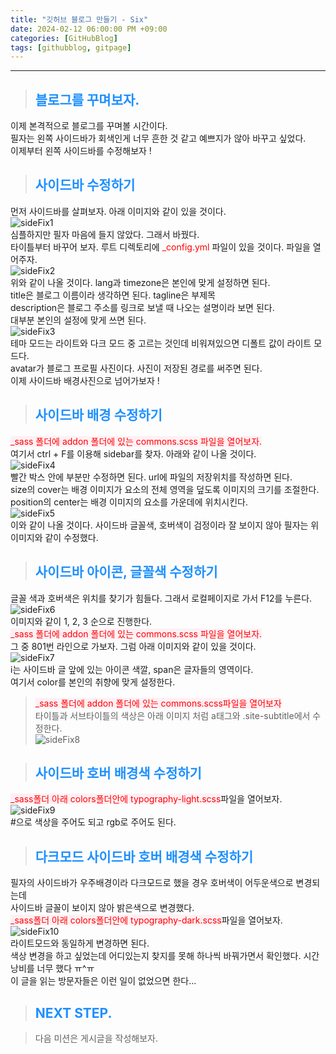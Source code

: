 ```yaml
---
title: "깃허브 블로그 만들기 - Six"
date: 2024-02-12 06:00:00 PM +09:00
categories: [GitHubBlog]
tags: [githubblog, gitpage]
---
```

***

>## <span style='color:#1E90FF'>블로그를 꾸며보자.</span>
이제 본격적으로 블로그를 꾸며볼 시간이다. <br>
필자는 왼쪽 사이드바가 회색인게 너무 흔한 것 같고 예쁘지가 않아 바꾸고 싶었다. <br>
이제부터 왼쪽 사이드바를 수정해보자 ! <br>

>## <span style='color:#1E90FF'>사이드바 수정하기</span>
먼저 사이드바를 살펴보자. 아래 이미지와 같이 있을 것이다. <br>
![sideFix1](/assets/img/postImg/GitHubBlog/createBlog6/sideFix1.JPG) <br>
심플하지만 필자 마음에 들지 않았다. 그래서 바꿨다. <br>
타이틀부터 바꾸어 보자. 루트 디렉토리에 <span style='color:red'>_config.yml</span> 파일이 있을 것이다. 파일을 열어주자. <br>
![sideFix2](/assets/img/postImg/GitHubBlog/createBlog6/sideFix2.JPG) <br>
위와 같이 나올 것이다. lang과 timezone은 본인에 맞게 설정하면 된다. <br>
title은 블로그 이름이라 생각하면 된다. tagline은 부제목 <br>
description은 블로그 주소를 링크로 보낼 때 나오는 설명이라 보면 된다. <br>
대부분 본인의 설정에 맞게 쓰면 된다. <br>
![sideFix3](/assets/img/postImg/GitHubBlog/createBlog6/sideFix3.JPG) <br>
테마 모드는 라이트와 다크 모드 중 고르는 것인데 비워져있으면 디폴트 값이 라이트 모드다. <br>
avatar가 블로그 프로필 사진이다. 사진이 저장된 경로를 써주면 된다. <br>
이제 사이드바 배경사진으로 넘어가보자 ! <br>

>## <span style='color:#1E90FF'>사이드바 배경 수정하기</span>
<span style='background-color:LavenderBlush; color:red'>_sass 폴더에 addon 폴더에 있는 commons.scss 파일을 열어보자.</span> <br>
여기서 ctrl + F를 이용해 sidebar를 찾자. 아래와 같이 나올 것이다. <br>
![sideFix4](/assets/img/postImg/GitHubBlog/createBlog6/sideFix4.JPG) <br>
빨간 박스 안에 부분만 수정하면 된다. url에 파일의 저장위치를 작성하면 된다. <br>
size의 cover는 배경 이미지가 요소의 전체 영역을 덮도록 이미지의 크기를 조절한다. <br>
position의 center는 배경 이미지의 요소를 가운데에 위치시킨다. <br>
![sideFix5](/assets/img/postImg/GitHubBlog/createBlog6/sideFix5.JPG) <br>
이와 같이 나올 것이다. 사이드바 글꼴색, 호버색이 검정이라 잘 보이지 않아 필자는 위 이미지와 같이 수정했다. <br>

>## <span style='color:#1E90FF'>사이드바 아이콘, 글꼴색 수정하기</span>
글꼴 색과 호버색은 위치를 찾기가 힘들다. 그래서 로컬페이지로 가서 F12를 누른다. <br>
![sideFix6](/assets/img/postImg/GitHubBlog/createBlog6/sideFix6.JPG) <br>
이미지와 같이 1, 2, 3 순으로 진행한다. <br>
<span style='background-color:LavenderBlush; color:red'>_sass 폴더에 addon 폴더에 있는 commons.scss 파일을 열어보자.</span> <br>
그 중 801번 라인으로 가보자. 그럼 아래 이미지와 같이 있을 것이다. <br>
![sideFix7](/assets/img/postImg/GitHubBlog/createBlog6/sideFix7.JPG) <br>
i는 사이드바 글 앞에 있는 아이콘 색깔, span은 글자들의 영역이다. <br>
여기서 color를 본인의 취향에 맞게 설정한다. <br>

><span style='background-color:LavenderBlush; color:red'>_sass 폴더에 addon 폴더에 있는 commons.scss파일을 열어보자</span> <br>
타이틀과 서브타이틀의 색상은 아래 이미지 처럼 a태그와 .site-subtitle에서 수정한다. <br>
![sideFix8](/assets/img/postImg/GitHubBlog/createBlog6/sideFix8.JPG) <br>


>## <span style='color:#1E90FF'>사이드바 호버 배경색 수정하기</span>
<span style='background-color:LavenderBlush; color:red'>_sass폴더 아래 colors폴더안에 typography-light.scss</span>파일을 열어보자. <br>
![sideFix9](/assets/img/postImg/GitHubBlog/createBlog6/sideFix9.JPG) <br>
#으로 색상을 주어도 되고 rgb로 주어도 된다. <br>

>## <span style='color:#1E90FF'>다크모드 사이드바 호버 배경색 수정하기</span>
필자의 사이드바가 우주배경이라 다크모드로 했을 경우 호버색이 어두운색으로 변경되는데 <br>
사이드바 글꼴이 보이지 않아 밝은색으로 변경했다. <br>
<span style='background-color:LavenderBlush; color:red'>_sass폴더 아래 colors폴더안에 typography-dark.scss</span>파일을 열어보자. <br>
![sideFix10](/assets/img/postImg/GitHubBlog/createBlog6/sideFix10.JPG) <br>
라이트모드와 동일하게 변경하면 된다. <br>
색상 변경을 하고 싶었는데 어디있는지 찾지를 못해 하나씩 바꿔가면서 확인했다. 시간 낭비를 너무 했다 ㅠ^ㅠ <br>
이 글을 읽는 방문자들은 이런 일이 없었으면 한다... <br>

>## <span style='color:#1E90FF'>NEXT STEP. </span>
<blockquote class='prompt-tip'>다음 미션은 게시글을 작성해보자.</blockquote>